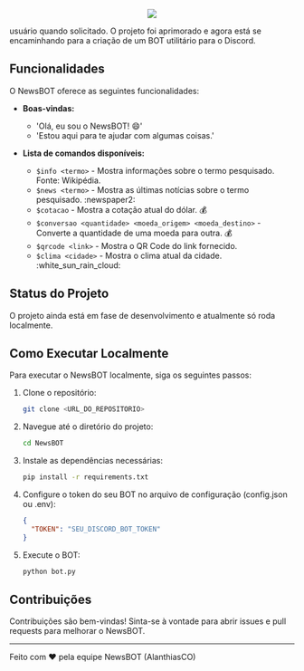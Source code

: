 <p align="center">
  <a href="https://skillicons.dev">
    <img src="https://skillicons.dev/icons?i=discord,py,git" />
  </a>
</p>

usuário quando solicitado. O projeto foi aprimorado e agora está se encaminhando para a criação de um BOT utilitário para o Discord.

## Funcionalidades

O NewsBOT oferece as seguintes funcionalidades:

- **Boas-vindas:**
  - 'Olá, eu sou o NewsBOT! :smile:'
  - 'Estou aqui para te ajudar com algumas coisas.'

- **Lista de comandos disponíveis:**
  - `$info <termo>` - Mostra informações sobre o termo pesquisado. Fonte: Wikipédia.
  - `$news <termo>` - Mostra as últimas notícias sobre o termo pesquisado. :newspaper2:
  - `$cotacao` - Mostra a cotação atual do dólar. :moneybag:
  - `$conversao <quantidade> <moeda_origem> <moeda_destino>` - Converte a quantidade de uma moeda para outra. :moneybag:
  - `$qrcode <link>` - Mostra o QR Code do link fornecido.
  - `$clima <cidade>` - Mostra o clima atual da cidade. :white_sun_rain_cloud:

## Status do Projeto

O projeto ainda está em fase de desenvolvimento e atualmente só roda localmente.

## Como Executar Localmente

Para executar o NewsBOT localmente, siga os seguintes passos:

1. Clone o repositório:
    ```sh
    git clone <URL_DO_REPOSITORIO>
    ```
2. Navegue até o diretório do projeto:
    ```sh
    cd NewsBOT
    ```
3. Instale as dependências necessárias:
    ```sh
    pip install -r requirements.txt
    ```
4. Configure o token do seu BOT no arquivo de configuração (config.json ou .env):
    ```json
    {
      "TOKEN": "SEU_DISCORD_BOT_TOKEN"
    }
    ```
5. Execute o BOT:
    ```sh
    python bot.py
    ```

## Contribuições

Contribuições são bem-vindas! Sinta-se à vontade para abrir issues e pull requests para melhorar o NewsBOT.

---

Feito com ❤️ pela equipe NewsBOT (AlanthiasCO)